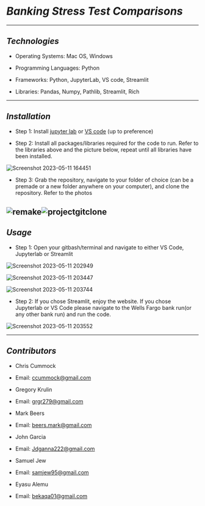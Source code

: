 # *Banking Stress Test Comparisons*
-----------------------

## *Technologies*

- Operating Systems: Mac OS, Windows

- Programming Languages: Python

- Frameworks: Python, JupyterLab, VS code, Streamlit

- Libraries: Pandas, Numpy, Pathlib, Streamlit, Rich
-----------------------

## *Installation*

- Step 1: Install [jupyter lab](https://jupyter.org/install) or [VS code](https://code.visualstudio.com/download) (up to preference)

- Step 2: Install all packages/libraries required for the code to run. Refer to the libraries above and the picture below, repeat until all libraries have been installed.

![Screenshot 2023-05-11 164451](https://github.com/chris2hedge/bankingstresstestproject/assets/127170402/fb5febdc-7433-423f-ac0c-f4b867723f82)

- Step 3: Grab the repository, navigate to your folder of choice (can be a premade or a new folder anywhere on your computer), and clone the repository. Refer to the photos 

![remake](https://github.com/chris2hedge/bankingstresstestproject/assets/127170402/559d1cc5-1046-494a-84ba-99c6ee45e75d)![projectgitclone](https://github.com/chris2hedge/bankingstresstestproject/assets/127170402/8a393390-fbbd-46d5-b748-0e995a4b31d6)
-----------------------

## *Usage*

- Step 1: Open your gitbash/terminal and navigate to either VS Code, Jupyterlab or Streamlit

![Screenshot 2023-05-11 202949](https://github.com/chris2hedge/bankingstresstestproject/assets/127170402/6ec7ef54-e08e-491c-a55a-fa8ed9848730)

![Screenshot 2023-05-11 203447](https://github.com/chris2hedge/bankingstresstestproject/assets/127170402/b175bfbc-b6fe-48a0-8a25-2e165c0fb1d5)

![Screenshot 2023-05-11 203744](https://github.com/chris2hedge/bankingstresstestproject/assets/127170402/85c4f65e-7b51-4a57-b6df-56b6bc477e3b)

- Step 2: If you chose Streamlit, enjoy the website. If you chose Jupyterlab or VS Code please navigate to the Wells Fargo bank run(or any other bank run) and run the code.

![Screenshot 2023-05-11 203552](https://github.com/chris2hedge/bankingstresstestproject/assets/127170402/5b4a12b8-6b6c-4b3d-b53b-31cf7af27273)


-----------------------

## *Contributors*

- Chris Cummock
- Email: ccummock@gmail.com

- Gregory Krulin
- Email: grgr279@gmail.com

- Mark Beers
- Email: beers.mark@gmail.com

- John Garcia
- Email: Jdganna222@gmail.com

- Samuel Jew
- Email: samjew95@gmail.com

- Eyasu Alemu
- Email: bekaqa01@gmail.com

